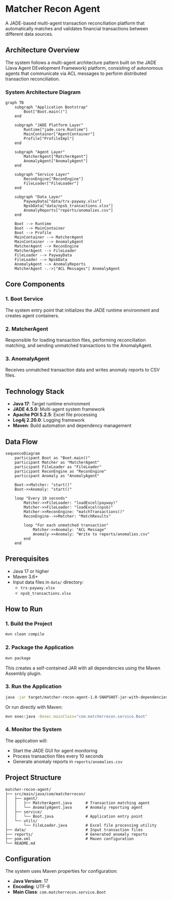 
# Matcher Recon Agent

A JADE-based multi-agent transaction reconciliation platform that automatically matches and validates financial transactions between different data sources.

## Architecture Overview

The system follows a multi-agent architecture pattern built on the JADE (Java Agent DEvelopment Framework) platform, consisting of autonomous agents that communicate via ACL messages to perform distributed transaction reconciliation.

### System Architecture Diagram

```mermaid
graph TB
    subgraph "Application Bootstrap"
        Boot["Boot.main()"]
    end
    
    subgraph "JADE Platform Layer"
        Runtime["jade.core.Runtime"]
        MainContainer["AgentContainer"]
        Profile["ProfileImpl"]
    end
    
    subgraph "Agent Layer"
        MatcherAgent["MatcherAgent"]
        AnomalyAgent["AnomalyAgent"]
    end
    
    subgraph "Service Layer"
        ReconEngine["ReconEngine"]
        FileLoader["FileLoader"]
    end
    
    subgraph "Data Layer"
        PaywayData["data/trx-payway.xlsx"]
        NpsbData["data/npsb_transactions.xlsx"]
        AnomalyReports["reports/anomalies.csv"]
    end
    
    Boot --> Runtime
    Boot --> MainContainer
    Boot --> Profile
    MainContainer --> MatcherAgent
    MainContainer --> AnomalyAgent
    MatcherAgent --> ReconEngine
    MatcherAgent --> FileLoader
    FileLoader --> PaywayData
    FileLoader --> NpsbData
    AnomalyAgent --> AnomalyReports
    MatcherAgent -.->|"ACL Messages"| AnomalyAgent
```

## Core Components

### 1. Boot Service
The system entry point that initializes the JADE runtime environment and creates agent containers.

### 2. MatcherAgent
Responsible for loading transaction files, performing reconciliation matching, and sending unmatched transactions to the AnomalyAgent.

### 3. AnomalyAgent
Receives unmatched transaction data and writes anomaly reports to CSV files.

## Technology Stack

- **Java 17**: Target runtime environment
- **JADE 4.5.0**: Multi-agent system framework
- **Apache POI 5.2.5**: Excel file processing
- **Log4j 2.20.0**: Logging framework
- **Maven**: Build automation and dependency management

## Data Flow

```mermaid
sequenceDiagram
    participant Boot as "Boot.main()"
    participant Matcher as "MatcherAgent"
    participant FileLoader as "FileLoader"
    participant ReconEngine as "ReconEngine"
    participant Anomaly as "AnomalyAgent"
    
    Boot->>Matcher: "start()"
    Boot->>Anomaly: "start()"
    
    loop "Every 10 seconds"
        Matcher->>FileLoader: "loadExcel(payway)"
        Matcher->>FileLoader: "loadExcel(npsb)"
        Matcher->>ReconEngine: "matchTransactions()"
        ReconEngine-->>Matcher: "MatchResults"
        
        loop "For each unmatched transaction"
            Matcher->>Anomaly: "ACL Message"
            Anomaly->>Anomaly: "Write to reports/anomalies.csv"
        end
    end
```

## Prerequisites

- Java 17 or higher
- Maven 3.6+
- Input data files in `data/` directory:
  - `trx-payway.xlsx`
  - `npsb_transactions.xlsx`

## How to Run

### 1. Build the Project

```bash
mvn clean compile
```

### 2. Package the Application

```bash
mvn package
```

This creates a self-contained JAR with all dependencies using the Maven Assembly plugin.

### 3. Run the Application

```bash
java -jar target/matcher-recon-agent-1.0-SNAPSHOT-jar-with-dependencies.jar
```

Or run directly with Maven:

```bash
mvn exec:java -Dexec.mainClass="com.matcherrecon.service.Boot"
```

### 4. Monitor the System

The application will:
- Start the JADE GUI for agent monitoring
- Process transaction files every 10 seconds
- Generate anomaly reports in `reports/anomalies.csv`

## Project Structure

```
matcher-recon-agent/
├── src/main/java/com/matcherrecon/
│   ├── agent/
│   │   ├── MatcherAgent.java      # Transaction matching agent
│   │   └── AnomalyAgent.java      # Anomaly reporting agent
│   ├── service/
│   │   └── Boot.java              # Application entry point
│   └── utils/
│       └── FileLoader.java        # Excel file processing utility
├── data/                          # Input transaction files
├── reports/                       # Generated anomaly reports
├── pom.xml                        # Maven configuration
└── README.md
```

## Configuration

The system uses Maven properties for configuration:

- **Java Version**: 17
- **Encoding**: UTF-8
- **Main Class**: `com.matcherrecon.service.Boot`

